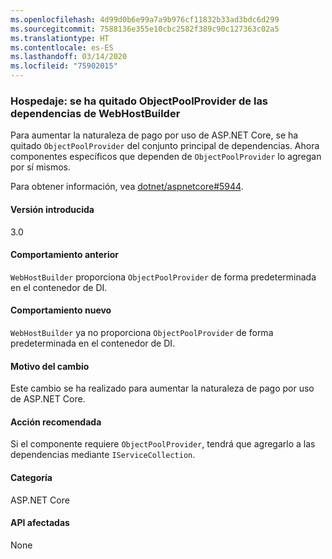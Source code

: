 ```yaml
---
ms.openlocfilehash: 4d99d0b6e99a7a9b976cf11832b33ad3bdc6d299
ms.sourcegitcommit: 7588136e355e10cbc2582f389c90c127363c02a5
ms.translationtype: HT
ms.contentlocale: es-ES
ms.lasthandoff: 03/14/2020
ms.locfileid: "75902015"
---
```

### <a name="hosting-objectpoolprovider-removed-from-webhostbuilder-dependencies"></a>Hospedaje: se ha quitado ObjectPoolProvider de las dependencias de WebHostBuilder

Para aumentar la naturaleza de pago por uso de ASP.NET Core, se ha quitado `ObjectPoolProvider` del conjunto principal de dependencias. Ahora componentes específicos que dependen de `ObjectPoolProvider` lo agregan por sí mismos.

Para obtener información, vea [dotnet/aspnetcore#5944](https://github.com/dotnet/aspnetcore/issues/5944).

#### <a name="version-introduced"></a>Versión introducida

3.0

#### <a name="old-behavior"></a>Comportamiento anterior

`WebHostBuilder` proporciona `ObjectPoolProvider` de forma predeterminada en el contenedor de DI.

#### <a name="new-behavior"></a>Comportamiento nuevo

`WebHostBuilder` ya no proporciona `ObjectPoolProvider` de forma predeterminada en el contenedor de DI.

#### <a name="reason-for-change"></a>Motivo del cambio

Este cambio se ha realizado para aumentar la naturaleza de pago por uso de ASP.NET Core.

#### <a name="recommended-action"></a>Acción recomendada

Si el componente requiere `ObjectPoolProvider`, tendrá que agregarlo a las dependencias mediante `IServiceCollection`.

#### <a name="category"></a>Categoría

ASP.NET Core

#### <a name="affected-apis"></a>API afectadas

None

<!-- 

#### Affected APIs

Not detectable via API analysis

-->
